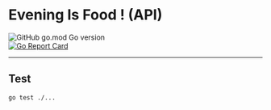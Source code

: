 # Evening Is Food ! (API)

![GitHub go.mod Go version](https://img.shields.io/github/go-mod/go-version/shinYeongHyeon/eveningIsFood-api)  
[![Go Report Card](https://goreportcard.com/badge/github.com/shinYeongHyeon/eveningIsFood-api)](https://goreportcard.com/report/github.com/shinYeongHyeon/eveningIsFood-api)  

---
## Test
```shell
go test ./...
```
